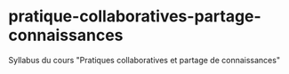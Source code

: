 # pratique-collaboratives-partage-connaissances
Syllabus du cours "Pratiques collaboratives et partage de connaissances"
